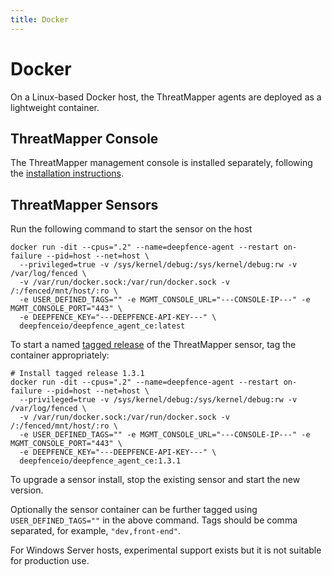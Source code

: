 ```yaml
---
title: Docker
---
```


# Docker

On a Linux-based Docker host, the ThreatMapper agents are deployed as a lightweight container.

## ThreatMapper Console

The ThreatMapper management console is installed separately, following the [installation instructions](Installing-the-Management-Console).

## ThreatMapper Sensors

Run the following command to start the sensor on the host

```
docker run -dit --cpus=".2" --name=deepfence-agent --restart on-failure --pid=host --net=host \
  --privileged=true -v /sys/kernel/debug:/sys/kernel/debug:rw -v /var/log/fenced \
  -v /var/run/docker.sock:/var/run/docker.sock -v /:/fenced/mnt/host/:ro \
  -e USER_DEFINED_TAGS="" -e MGMT_CONSOLE_URL="---CONSOLE-IP---" -e MGMT_CONSOLE_PORT="443" \
  -e DEEPFENCE_KEY="---DEEPFENCE-API-KEY---" \
  deepfenceio/deepfence_agent_ce:latest
```

To start a named [tagged release](https://github.com/deepfence/ThreatMapper/releases) of the ThreatMapper sensor, tag the container appropriately:

```
# Install tagged release 1.3.1
docker run -dit --cpus=".2" --name=deepfence-agent --restart on-failure --pid=host --net=host \
  --privileged=true -v /sys/kernel/debug:/sys/kernel/debug:rw -v /var/log/fenced \
  -v /var/run/docker.sock:/var/run/docker.sock -v /:/fenced/mnt/host/:ro \
  -e USER_DEFINED_TAGS="" -e MGMT_CONSOLE_URL="---CONSOLE-IP---" -e MGMT_CONSOLE_PORT="443" \
  -e DEEPFENCE_KEY="---DEEPFENCE-API-KEY---" \
  deepfenceio/deepfence_agent_ce:1.3.1
```

To upgrade a sensor install, stop the existing sensor and start the new version.

Optionally the sensor container can be further tagged using ```USER_DEFINED_TAGS=""``` in the above command. Tags should be comma separated, for example, ```"dev,front-end"```.

For Windows Server hosts, experimental support exists but it is not suitable for production use.
